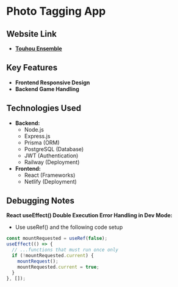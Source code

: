 # Photo Tagging App

## Website Link

- [**Touhou Ensemble**](https://taupe-medovik-26ae2d.netlify.app/)

## Key Features

- **Frontend Responsive Design**
- **Backend Game Handling**

## Technologies Used

- **Backend:**
  - Node.js
  - Express.js
  - Prisma (ORM)
  - PostgreSQL (Database)
  - JWT (Authentication)
  - Railway (Deployment)
- **Frontend:**
  - React (Frameworks)
  - Netlify (Deployment)

## Debugging Notes

**React useEffect() Double Execution Error Handling in Dev Mode:**

- Use useRef() and the following code setup

```js
const mountRequested = useRef(false);
useEffect(() => {
  // ...functions that must run once only
  if (!mountRequested.current) {
    mountRequest();
    mountRequested.current = true;
  }
}, []);
```
